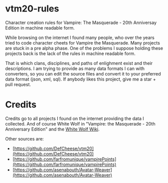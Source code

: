 # vtm20-rules
Character creation rules for Vampire: The Masquerade - 20th Anniversay Edition in machine readable form.

While browsing on the internet I found many people, who over the years tried to code character cheets for Vampire the Masquerade.
Many projects are stuck in a pre alpha phase. One of the problems I suppose holding these projects back is the lack of the rules in machine readable form. 

That is which clans, disciplines, and paths of enlighment exist and their descriptions.
I am trying to provide as many data formats I can with converters, so you can edit the source files and convert it to your preferred data format (json, xml, sql).
If anybody likes this project, give me a star + pull request.


# Credits
Credits go to all projects I found on the internet providing the data I collected.
And of course White Wolf in "Vampire: the Masquerade - 20th Anniversary Edition" and the [White Wolf Wiki](http://whitewolf.wikia.com).

Other sources are:

- [https://github.com/DefCheese/vtm20](https://github.com/DefCheese/vtm20)
- [https://github.com/farfromunique/vampirePoints](https://github.com/farfromunique/vampirePoints)
- [https://github.com/asenabouth/Avatar-Weaver](https://github.com/asenabouth/Avatar-Weaver)
